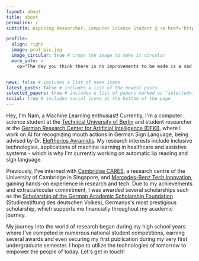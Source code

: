 ```yaml
---
layout: about
title: about
permalink: /
subtitle: Aspiring Researcher. Computer Science Student @ <a href='https://www.tu.berlin/en/'>TU Berlin</a>. Student Researcher @ <a href='https://www.dfki.de/en/web'>DFKI</a>.

profile:
  align: right
  image: prof_pic.jpg
  image_circular: true # crops the image to make it circular
  more_info: >
    <p>"The day you think there is no improvements to be made is a sad one for any player." - Lionel Messi</p>


news: false # includes a list of news items
latest_posts: false # includes a list of the newest posts
selected_papers: true # includes a list of papers marked as "selected={true}"
social: true # includes social icons at the bottom of the page
---
```


Hey, I'm Nam, a Machine Learning enthusiast! Currently, I'm a computer science student at the [Technical University of Berlin](https://www.tu.berlin/en/) and student researcher at the [German Research Center for Artificial Intelligence (DFKI)](https://www.dfki.de/en/web), where I work on AI for recognizing mouth actions in German Sign Language, being advised by Dr. [Eleftherios Avramidis](https://scholar.google.de/citations?view_op=list_works&hl=de&hl=de&user=HhcsbYgAAAAJ&sortby=pubdate). My research interests include inclusive technologies, applications of machine learning in healthcare and assistive systems - which is why I'm currently working on automatic lip reading and sign language.

Previously, I've interned with [Cambridge CARES](https://www.cares.cam.ac.uk/), a research centre of the University of Cambridge in Singapore, and [Mercedes-Benz Tech Innovation](https://www.mercedes-benz-techinnovation.com/en/), gaining hands-on experience in research and tech. Due to my achievements and extracuriccular commitment, I was awarded several scholarships such as the [Scholarship of the German Academic Scholarship Foundation](https://www.studienstiftung.de/en/) (Studienstiftung des deutschen Volkes), Germanys's most prestigious scholarship, which supports me financially throughout my academic journey.

My journey into the world of research began during my high school years where I've competed in numerous national student competitions, earning several awards and even securing my first publication during my very first undergraduate semester. I hope to utilize the technologies of tomorrow to empower the people of today. Let's get in touch!
